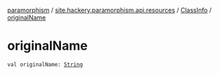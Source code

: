 [paramorphism](../../index.md) / [site.hackery.paramorphism.api.resources](../index.md) / [ClassInfo](index.md) / [originalName](./original-name.md)

# originalName

`val originalName: `[`String`](https://kotlinlang.org/api/latest/jvm/stdlib/kotlin/-string/index.html)